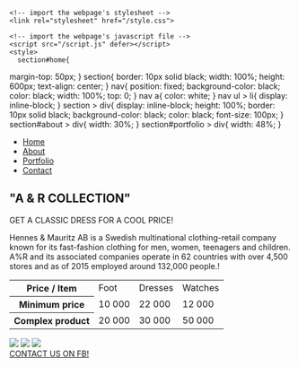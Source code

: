 <!DOCTYPE html>
<html lang="en">
  <head>
    <title>Hello!</title>
    <meta charset="utf-8">
    <meta http-equiv="X-UA-Compatible" content="IE=edge">
    <meta name="viewport" content="width=device-width, initial-scale=1">
    
    <!-- import the webpage's stylesheet -->
    <link rel="stylesheet" href="/style.css">
    
    <!-- import the webpage's javascript file -->
    <script src="/script.js" defer></script>
    <style>
      section#home{
  margin-top: 50px;
}
section{
  border: 10px solid black;
  width: 100%;
  height: 600px;
  text-align: center;
}
nav{
  position: fixed;
  background-color: black;
  color: black;
  width: 100%;
  top: 0;
}
nav a{
  color: white;
}
nav ul > li{
  display: inline-block;
}
section > div{
  display: inline-block;
  height: 100%;
  border: 10px solid black;
  background-color: black;
  color: black;
  font-size: 100px;
}
section#about > div{
  width: 30%;
}
section#portfolio > div{
  width: 48%;
}
    </style>
  </head>  
  <body>
    <nav>
      <ul>
        <li><a href="#home">Home</a></li>
        <li><a href="#about">About</a></li>
        <li><a href="#portfolio">Portfolio</a></li>
        <li><a href="#contact">Contact</a></li>
      </ul>
    </nav>
    <section id="home">
      <h1>"A & R COLLECTION"</h1>
      <p>GET A CLASSIC DRESS FOR A COOL PRICE!</p>
    </section>
    <section id="about">
      <p>Hennes & Mauritz AB is a Swedish multinational clothing-retail company known for its fast-fashion clothing for men, women, teenagers and children. A%R and its associated companies operate in 62 countries with over 4,500 stores and as of 2015 employed around 132,000 people.!</p>
      <table>
        <tr>
        <th>Price / Item </th>
        <td>Foot </td>
        <td>Dresses </td>
        <td>Watches </td>
      </tr>
        <tr>
        <th>Minimum price</th>
        <td>10 000</td>
        <td>22 000</td>
        <td>12 000 </td>
      </tr>
        <tr>
        <th>Complex product</th>
        <td>20 000</td>
        <td>30 000</td>
        <td>50 000 </td>
      </tr>
      </table>
    </section>
    <section id="portfolio">
      <img src="http://imgs.su/tmp/2013-07-06/1373090772-600.jpg">
      <img src="http://img.gdeslon.ru/commodities/big/b69c/fcfa3edd542f80253c6973a7d04e.big.jpg">
      <img src="https://images.vcene.com/images/items/12404/type2/7995752.jpg">
    </section>
    <section id="contact">
      <a href="https://www.facebook.com/">CONTACT US ON FB!</a>
    </section>
  </body>
</html>
